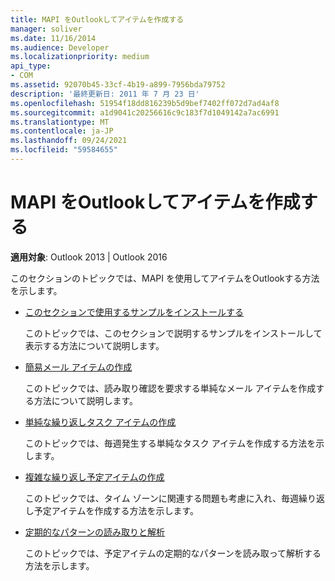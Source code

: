 ```yaml
---
title: MAPI をOutlookしてアイテムを作成する
manager: soliver
ms.date: 11/16/2014
ms.audience: Developer
ms.localizationpriority: medium
api_type:
- COM
ms.assetid: 92070b45-33cf-4b19-a899-7956bda79752
description: '最終更新日: 2011 年 7 月 23 日'
ms.openlocfilehash: 51954f18dd816239b5d9bef7402ff072d7ad4af8
ms.sourcegitcommit: a1d9041c20256616c9c183f7d1049142a7ac6991
ms.translationtype: MT
ms.contentlocale: ja-JP
ms.lasthandoff: 09/24/2021
ms.locfileid: "59584655"
---
```

# <a name="creating-outlook-items-by-using-mapi"></a>MAPI をOutlookしてアイテムを作成する

  
  
**適用対象**: Outlook 2013 | Outlook 2016 
  
このセクションのトピックでは、MAPI を使用してアイテムをOutlookする方法を示します。
  
- [このセクションで使用するサンプルをインストールする](how-to-install-the-samples-used-in-this-section.md)
    
    このトピックでは、このセクションで説明するサンプルをインストールして表示する方法について説明します。
    
- [簡易メール アイテムの作成](how-to-create-a-simple-mail-item.md)
    
    このトピックでは、読み取り確認を要求する単純なメール アイテムを作成する方法について説明します。
    
- [単純な繰り返しタスク アイテムの作成](how-to-create-a-simple-recurrent-task-item.md)
    
    このトピックでは、毎週発生する単純なタスク アイテムを作成する方法を示します。
    
- [複雑な繰り返し予定アイテムの作成](how-to-create-a-complex-recurrent-appointment-item.md)
    
    このトピックでは、タイム ゾーンに関連する問題も考慮に入れ、毎週繰り返し予定アイテムを作成する方法を示します。
    
- [定期的なパターンの読み取りと解析](how-to-read-and-parse-a-recurrence-pattern.md)
    
    このトピックでは、予定アイテムの定期的なパターンを読み取って解析する方法を示します。
    

